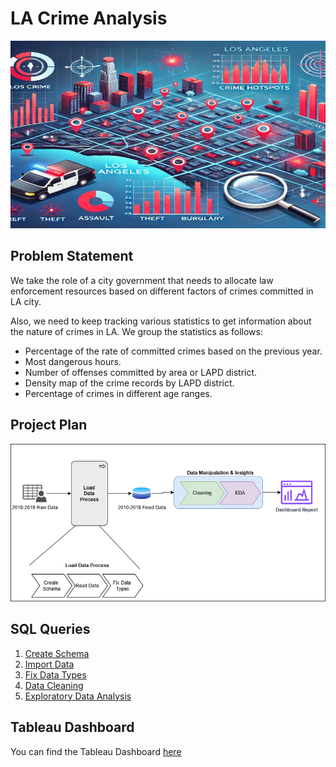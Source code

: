 # LA Crime Analysis
<div align="center">
  <img src="project info/LAPD Crime Data Analysis.webp" width="600" height="300" ></img>
</div>

## Problem Statement

We take the role of a city government that needs to allocate law enforcement resources based on different factors of crimes committed in LA city.

Also, we need to keep tracking various statistics to get information about the nature of crimes in LA. We group the statistics as follows:
- Percentage of the rate of committed crimes based on the previous year.
- Most dangerous hours.
- Number of offenses committed by area or LAPD district.
- Density map of the crime records by LAPD district.
- Percentage of crimes in different age ranges.

## Project Plan

<img src="project info/LAPD Data Analysis Project.png"></img>

## SQL Queries
1. [Create Schema](src/import_data.sql)
2. [Import Data](src/import_data.sql)
3. [Fix Data Types](src/fix_data_type.sql)
4. [Data Cleaning](src/data_cleaning.sql)
5. [Exploratory Data Analysis](src/eda.sql)

## Tableau Dashboard

You can find the Tableau Dashboard [here](https://public.tableau.com/views/TrackingBoardofCrimeRecords2010-2019/TrackingBoardofCrimeRecords?:language=en-US&:sid=&:redirect=auth&:display_count=n&:origin=viz_share_link)



